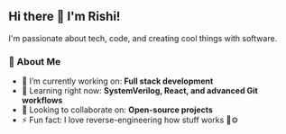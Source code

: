 ## Hi there 👋 I'm Rishi!

I'm passionate about tech, code, and creating cool things with software.

### 🚀 About Me

- 🔭 I’m currently working on: **Full stack development**
- 🌱 Learning right now: **SystemVerilog, React, and advanced Git workflows**
- 👯 Looking to collaborate on: **Open-source projects**
- ⚡ Fun fact: I love reverse-engineering how stuff works 🚗⚙️
